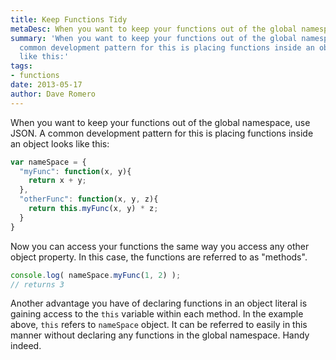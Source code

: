```yaml
---
title: Keep Functions Tidy
metaDesc: When you want to keep your functions out of the global namespace, use JSON.
summary: 'When you want to keep your functions out of the global namespace, use JSON.  A
  common development pattern for this is placing functions inside an object looks
  like this:'
tags:
- functions
date: 2013-05-17
author: Dave Romero
---
```


When you want to keep your functions out of the global namespace, use JSON.  A common development pattern for this is placing functions inside an object looks like this:

```js
var nameSpace = {
  "myFunc": function(x, y){
    return x + y;
  },
  "otherFunc": function(x, y, z){
    return this.myFunc(x, y) * z;
  }
}
```

Now you can access your functions the same way you access any other object property.  In this case, the functions are referred to as "methods".

```js
console.log( nameSpace.myFunc(1, 2) );
// returns 3
```

Another advantage you have of declaring functions in an object literal is
gaining access to the `this` variable within each method.  In the example
above, `this` refers to `nameSpace` object.  It can be referred to easily in this manner without declaring any functions in the global namespace.  Handy indeed.
